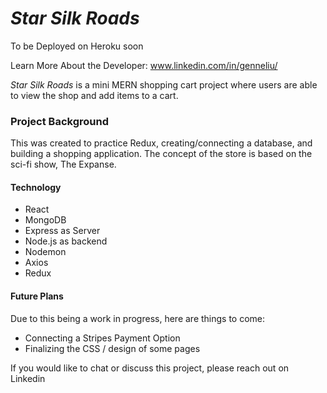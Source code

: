 # _Star Silk Roads_

To be Deployed on Heroku soon

Learn More About the Developer: www.linkedin.com/in/genneliu/

_Star Silk Roads_ is a mini MERN shopping cart project where users are able to view the shop and add items to a cart.

### Project Background

This was created to practice Redux, creating/connecting a database, and building a shopping application. The concept of the store is based on the sci-fi show, The Expanse.

#### Technology

- React
- MongoDB
- Express as Server
- Node.js as backend
- Nodemon
- Axios
- Redux

#### Future Plans

Due to this being a work in progress, here are things to come:

- Connecting a Stripes Payment Option
- Finalizing the CSS / design of some pages

If you would like to chat or discuss this project, please reach out on Linkedin
